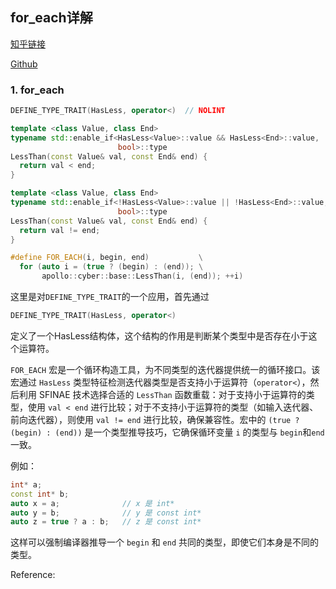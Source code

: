 <!--
 * @Author: LOTEAT
 * @Date: 2025-08-04 18:40:08
-->

## for_each详解

[知乎链接]()

[Github]()

### 1. for_each

```cpp
DEFINE_TYPE_TRAIT(HasLess, operator<)  // NOLINT

template <class Value, class End>
typename std::enable_if<HasLess<Value>::value && HasLess<End>::value,
                        bool>::type
LessThan(const Value& val, const End& end) {
  return val < end;
}

template <class Value, class End>
typename std::enable_if<!HasLess<Value>::value || !HasLess<End>::value,
                        bool>::type
LessThan(const Value& val, const End& end) {
  return val != end;
}

#define FOR_EACH(i, begin, end)           \
  for (auto i = (true ? (begin) : (end)); \
       apollo::cyber::base::LessThan(i, (end)); ++i)
```

这里是对`DEFINE_TYPE_TRAIT`的一个应用，首先通过

```cpp
DEFINE_TYPE_TRAIT(HasLess, operator<)
```

定义了一个HasLess结构体，这个结构的作用是判断某个类型中是否存在小于这个运算符。

`FOR_EACH` 宏是一个循环构造工具，为不同类型的迭代器提供统一的循环接口。该宏通过 `HasLess` 类型特征检测迭代器类型是否支持小于运算符（`operator<`），然后利用 SFINAE 技术选择合适的 `LessThan` 函数重载：对于支持小于运算符的类型，使用 `val < end` 进行比较；对于不支持小于运算符的类型（如输入迭代器、前向迭代器），则使用 `val != end` 进行比较，确保兼容性。宏中的 `(true ? (begin) : (end))` 是一个类型推导技巧，它确保循环变量 `i` 的类型与 `begin`和`end` 一致。

例如：

```cpp
int* a;
const int* b;
auto x = a;              // x 是 int*
auto y = b;              // y 是 const int*
auto z = true ? a : b;   // z 是 const int*
```

这样可以强制编译器推导一个 `begin` 和 `end` 共同的类型，即使它们本身是不同的类型。



Reference:

